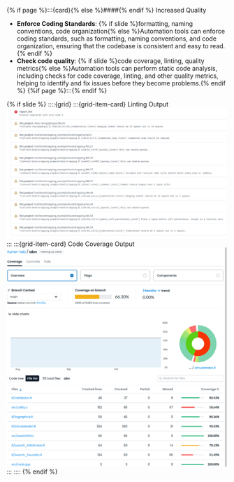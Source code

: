 {% if page %}:::{card}{% else %}####{% endif %}  Increased Quality
- **Enforce Coding Standards**: {% if slide %}formatting, naming conventions, code organization{% else %}Automation tools can enforce coding standards, such as formatting, naming conventions, and code organization, ensuring that the codebase is consistent and easy to read.{% endif %}
- **Check code quality**: {% if slide %}code coverage, linting, quality metrics{% else %}Automation tools can perform static code analysis, including checks for code coverage, linting, and other quality metrics, helping to identify and fix issues before they become problems.{% endif %}
{%if page %}:::{% endif %}

{% if slide %}
::::{grid}
:::{grid-item-card} Linting Output
![Linting](./lint_example_output.png)
:::
:::{grid-item-card} Code Coverage Output 
![Code Coverage](./coverage_example_output.png)
:::
::::
{% endif %}
